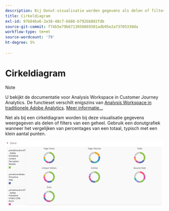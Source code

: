 ```yaml
---
description: Bij Donut-visualisatie worden gegevens als delen of filters van een geheel weergegeven.
title: Cirkeldiagram
exl-id: 97b846a6-3a38-48c7-b686-b792bb882fdb
source-git-commit: f74b5e79b6713050869301adb95e2a73705330da
workflow-type: tm+mt
source-wordcount: '79'
ht-degree: 5%

---
```


# Cirkeldiagram

>[!NOTE]
>
>U bekijkt de documentatie voor Analysis Workspace in Customer Journey Analytics. De functieset verschilt enigszins van [Analysis Workspace in traditionele Adobe Analytics](https://experienceleague.adobe.com/docs/analytics/analyze/analysis-workspace/home.html). [Meer informatie...](/help/getting-started/cja-aa.md)

Net als bij een cirkeldiagram worden bij deze visualisatie gegevens weergegeven als delen of filters van een geheel. Gebruik een donutgrafiek wanneer het vergelijken van percentages van een totaal, typisch met een klein aantal punten.

![](assets/donut.png)
